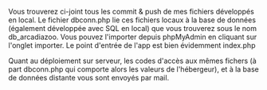 Vous trouverez ci-joint tous les commit & push de mes fichiers développés en local. 
Le fichier dbconn.php lie ces fichiers locaux à la base de données (également développée avec SQL en local) que vous trouverez sous le nom db_arcadiazoo. 
Vous pouvez l'importer depuis phpMyAdmin en cliquant sur l'onglet importer. 
Le point d'entrée de l'app est bien évidemment index.php

Quant au déploiement sur serveur, les codes d'accès aux mêmes fichers (à part dbconn.php qui comporte alors les valeurs de l'hébergeur), et à la base de données distante vous sont envoyés par mail.
